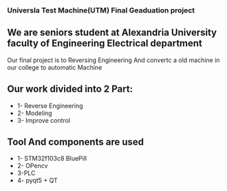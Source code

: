 ### Universla Test Machine(UTM) Final Geaduation project 
## We are seniors student at Alexandria University faculty of Engineering Electrical department
Our final project is to Reversing Engineering And convertc a old machine in our college to automatic Machine


## Our work divided into 2 Part:
* 1- Reverse Engineering
* 2- Modeling
* 3- Improve control


## Tool And components are used
* 1- STM32f103c8 BluePill
* 2- OPencv
* 3-PLC
* 4- pyqt5 + QT

